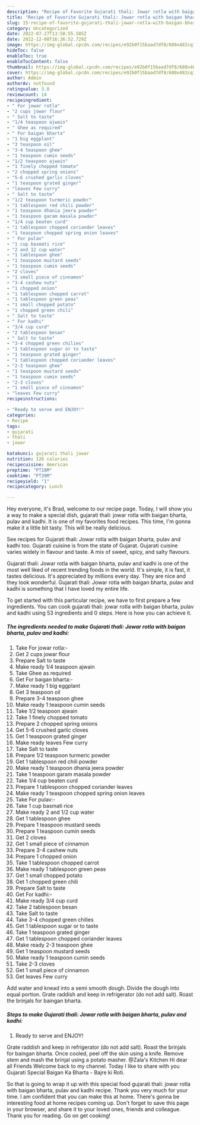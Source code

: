 ```yaml
---
description: "Recipe of Favorite Gujarati thali: Jowar rotla with baigan bharta, pulav and kadhi"
title: "Recipe of Favorite Gujarati thali: Jowar rotla with baigan bharta, pulav and kadhi"
slug: 15-recipe-of-favorite-gujarati-thali-jowar-rotla-with-baigan-bharta-pulav-and-kadhi
category: Uncategorized
date: 2022-07-27T13:58:55.585Z
date: 2022-12-08T16:36:52.729Z
image: https://img-global.cpcdn.com/recipes/e92b0f15baad7df8/680x482cq70/gujarati-thali-jowar-rotla-with-baigan-bharta-pulav-and-kadhi-recipe-main-photo.jpg
hideToc: false
enableToc: true
enableTocContent: false
thumbnail: https://img-global.cpcdn.com/recipes/e92b0f15baad7df8/680x482cq70/gujarati-thali-jowar-rotla-with-baigan-bharta-pulav-and-kadhi-recipe-main-photo.jpg
cover: https://img-global.cpcdn.com/recipes/e92b0f15baad7df8/680x482cq70/gujarati-thali-jowar-rotla-with-baigan-bharta-pulav-and-kadhi-recipe-main-photo.jpg
author: Admin
authorAv: notfound
ratingvalue: 3.8
reviewcount: 14
recipeingredient:
- " For jowar rotla"
- "2 cups jowar flour"
- " Salt to taste"
- "1/4 teaspoon ajwain"
- " Ghee as required"
- " For baigan bharta"
- "1 big eggplant"
- "3 teaspoon oil"
- "3-4 teaspoon ghee"
- "1 teaspoon cumin seeds"
- "1/2 teaspoon ajwain"
- "1 finely chopped tomato"
- "2 chopped spring onions"
- "5-6 crushed garlic cloves"
- "1 teaspoon grated ginger"
- "leaves Few curry"
- " Salt to taste"
- "1/2 teaspoon turmeric powder"
- "1 tablespoon red chili powder"
- "1 teaspoon dhania jeera powder"
- "1 teaspoon garam masala powder"
- "1/4 cup beaten curd"
- "1 tablespoon chopped coriander leaves"
- "1 teaspoon chopped spring onion leaves"
- " For pulav"
- "1 cup basmati rice"
- "2 and 12 cup water"
- "1 tablespoon ghee"
- "1 teaspoon mustard seeds"
- "1 teaspoon cumin seeds"
- "2 cloves"
- "1 small piece of cinnamon"
- "3-4 cashew nuts"
- "1 chopped onion"
- "1 tablespoon chopped carrot"
- "1 tablespoon green peas"
- "1 small chopped potato"
- "1 chopped green chili"
- " Salt to taste"
- " For kadhi"
- "3/4 cup curd"
- "2 tablespoon besan"
- " Salt to taste"
- "3-4 chopped green chilies"
- "1 tablespoon sugar or to taste"
- "1 teaspoon grated ginger"
- "1 tablespoon chopped coriander leaves"
- "2-3 teaspoon ghee"
- "1 teaspoon mustard seeds"
- "1 teaspoon cumin seeds"
- "2-3 cloves"
- "1 small piece of cinnamon"
- "leaves Few curry"
recipeinstructions:

- "Ready to serve and ENJOY!"
categories:
- Recipe
tags:
- gujarati
- thali
- jowar

katakunci: gujarati thali jowar 
nutrition: 126 calories
recipecuisine: American
preptime: "PT18M"
cooktime: "PT39M"
recipeyield: "1"
recipecategory: Lunch

---
```



Hey everyone, it's Brad, welcome to our recipe page. Today, I will show you a way to make a special dish, gujarati thali: jowar rotla with baigan bharta, pulav and kadhi. It is one of my favorites food recipes. This time, I'm gonna make it a little bit tasty. This will be really delicious.

See recipes for Gujarati thali: Jowar rotla with baigan bharta, pulav and kadhi too. Gujarati cuisine is from the state of Gujarat. Gujarati cuisine varies widely in flavour and taste. A mix of sweet, spicy, and salty flavours.

Gujarati thali: Jowar rotla with baigan bharta, pulav and kadhi is one of the most well liked of recent trending foods in the world. It's simple, it is fast, it tastes delicious. It's appreciated by millions every day. They are nice and they look wonderful. Gujarati thali: Jowar rotla with baigan bharta, pulav and kadhi is something that I have loved my entire life.


To get started with this particular recipe, we have to first prepare a few ingredients. You can cook gujarati thali: jowar rotla with baigan bharta, pulav and kadhi using 53 ingredients and 0 steps. Here is how you can achieve it.

<!--inarticleads1-->

##### The ingredients needed to make Gujarati thali: Jowar rotla with baigan bharta, pulav and kadhi:

1. Take  For jowar rotla:-
1. Get 2 cups jowar flour
1. Prepare  Salt to taste
1. Make ready 1/4 teaspoon ajwain
1. Take  Ghee as required
1. Get  For baigan bharta:-
1. Make ready 1 big eggplant
1. Get 3 teaspoon oil
1. Prepare 3-4 teaspoon ghee
1. Make ready 1 teaspoon cumin seeds
1. Take 1/2 teaspoon ajwain
1. Take 1 finely chopped tomato
1. Prepare 2 chopped spring onions
1. Get 5-6 crushed garlic cloves
1. Get 1 teaspoon grated ginger
1. Make ready leaves Few curry
1. Take  Salt to taste
1. Prepare 1/2 teaspoon turmeric powder
1. Get 1 tablespoon red chili powder
1. Make ready 1 teaspoon dhania jeera powder
1. Take 1 teaspoon garam masala powder
1. Take 1/4 cup beaten curd
1. Prepare 1 tablespoon chopped coriander leaves
1. Make ready 1 teaspoon chopped spring onion leaves
1. Take  For pulav:-
1. Take 1 cup basmati rice
1. Make ready 2 and 1/2 cup water
1. Get 1 tablespoon ghee
1. Prepare 1 teaspoon mustard seeds
1. Prepare 1 teaspoon cumin seeds
1. Get 2 cloves
1. Get 1 small piece of cinnamon
1. Prepare 3-4 cashew nuts
1. Prepare 1 chopped onion
1. Take 1 tablespoon chopped carrot
1. Make ready 1 tablespoon green peas
1. Get 1 small chopped potato
1. Get 1 chopped green chili
1. Prepare  Salt to taste
1. Get  For kadhi:-
1. Make ready 3/4 cup curd
1. Take 2 tablespoon besan
1. Take  Salt to taste
1. Take 3-4 chopped green chilies
1. Get 1 tablespoon sugar or to taste
1. Take 1 teaspoon grated ginger
1. Get 1 tablespoon chopped coriander leaves
1. Make ready 2-3 teaspoon ghee
1. Get 1 teaspoon mustard seeds
1. Make ready 1 teaspoon cumin seeds
1. Take 2-3 cloves
1. Get 1 small piece of cinnamon
1. Get leaves Few curry


Add water and knead into a semi smooth dough. Divide the dough into equal portion. Grate raddish and keep in refrigerator (do not add salt). Roast the brinjals for baingan bharta. 

<!--inarticleads2-->

##### Steps to make Gujarati thali: Jowar rotla with baigan bharta, pulav and kadhi:


1. Ready to serve and ENJOY!

Grate raddish and keep in refrigerator (do not add salt). Roast the brinjals for baingan bharta. Once cooled, peel off the skin using a knife. Remove stem and mash the brinjal using a potato masher. @Zala&#39;s Kitchen Hi dear all Friends ️Welcome back to my channel. Today I like to share with you Gujarati Special Baigan Ka Bharta - Bajre ki Roti. 

So that is going to wrap it up with this special food gujarati thali: jowar rotla with baigan bharta, pulav and kadhi recipe. Thank you very much for your time. I am confident that you can make this at home. There's gonna be interesting food at home recipes coming up. Don't forget to save this page in your browser, and share it to your loved ones, friends and colleague. Thank you for reading. Go on get cooking!

